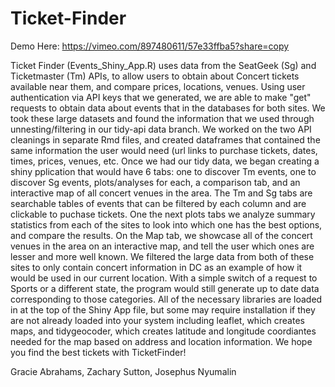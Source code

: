 # Ticket-Finder

Demo Here: https://vimeo.com/897480611/57e33ffba5?share=copy

Ticket Finder (Events_Shiny_App.R) uses data from the SeatGeek (Sg) and Ticketmaster (Tm) APIs, to allow users to obtain about Concert tickets available near them, and compare prices, locations, venues. Using user authentication via API keys that we generated, we are able to make "get" requests to obtain data about events that in the databases for both sites. We took these large datasets and found the information that we used through unnesting/filtering in our tidy-api data branch. We worked on the two API cleanings in separate Rmd files, and created dataframes that contained the same information the user would need (url links to purchase tickets, dates, times, prices, venues, etc. Once we had our tidy data, we began creating a shiny pplication that would have 6 tabs: one to discover Tm events, one to discover Sg events, plots/analyses for each, a comparison tab, and an interactive map of all concert venues in the area. The Tm and Sg tabs are searchable tables of events that can be filtered by each column and are clickable to puchase tickets. One the next plots tabs we analyze summary statistics from each of the sites to look into which one has the best options, and compare the results. On the Map tab, we showcase all of the concert venues in the area on an interactive map, and tell the user which ones are lesser and more well known. We filtered the large data from both of these sites to only contain concert information in DC as an example of how it would be used in our current location. With a simple switch of a request to Sports or a different state, the program would still generate up to date data corresponding to those categories. All of the necessary libraries are loaded in at the top of the Shiny App file, but some may require installation if they are not already loaded into your system including leaflet, which creates maps, and tidygeocoder, which creates latitude and longitude coordiantes needed for the map based on address and location information. We hope you find the best tickets with TicketFinder! 

Gracie Abrahams, Zachary Sutton, Josephus Nyumalin
